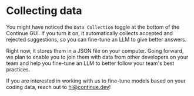 # Collecting data

You might have noticed the `Data Collection` toggle at the bottom of the Continue GUI. If you turn it on, it automatically collects accepted and rejected suggestions, so you can fine-tune an LLM to give better answers.

Right now, it stores them in a JSON file on your computer. Going forward, we plan to enable you to join them with data from other developers on your team and help you fine-tune an LLM to better follow your team's best practices.

If you are interested in working with us to fine-tune models based on your coding data, reach out to hi@continue.dev!